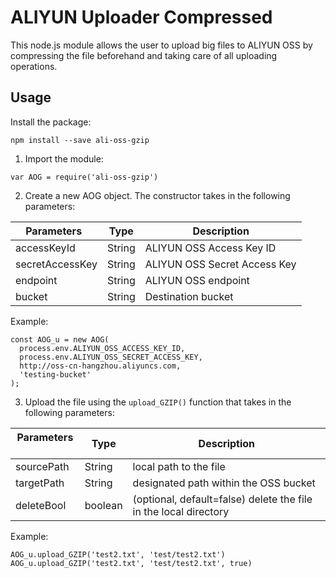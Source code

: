 # ALIYUN Uploader Compressed

This node.js module allows the user to upload big files to ALIYUN OSS by compressing the file beforehand and taking care of all uploading operations. 

## Usage

Install the package:
```
npm install --save ali-oss-gzip
```

1. Import the module:
```
var AOG = require('ali-oss-gzip')
```
2. Create a new AOG object. The constructor takes in the following parameters:

| Parameters    | Type          | Description   |
| ------------- | ------------- | ------------- |
| accessKeyId | String | ALIYUN OSS Access Key ID  |
| secretAccessKey  | String  | ALIYUN OSS Secret Access Key  |
| endpoint | String | ALIYUN OSS endpoint |
| bucket | String | Destination bucket |

Example:
```
const AOG_u = new AOG(
  process.env.ALIYUN_OSS_ACCESS_KEY_ID,
  process.env.ALIYUN_OSS_SECRET_ACCESS_KEY,
  http://oss-cn-hangzhou.aliyuncs.com,
  'testing-bucket'
);
```
3. Upload the file using the ```upload_GZIP()``` function that takes in the following parameters: 

| Parameters    | Type          | Description   |
| ------------- | ------------- | ------------- |
| sourcePath | String | local path to the file  |
| targetPath  | String  | designated path within the OSS bucket  |
| deleteBool | boolean | (optional, default=false) delete the file in the local directory |

Example:
```
AOG_u.upload_GZIP('test2.txt', 'test/test2.txt')
AOG_u.upload_GZIP('test2.txt', 'test/test2.txt', true)

```
